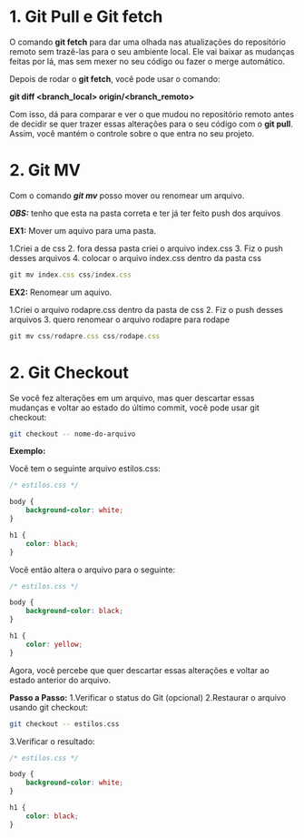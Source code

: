 # 1. Git Pull e Git fetch

O comando **git fetch** para dar uma olhada nas atualizações do repositório remoto sem trazê-las para o seu ambiente local. Ele vai baixar as mudanças feitas por lá, mas sem mexer no seu código ou fazer o merge automático.

Depois de rodar o **git fetch**, você pode usar o comando:

**git diff <branch_local> origin/<branch_remoto>**

Com isso, dá para comparar e ver o que mudou no repositório remoto antes de decidir se quer trazer essas alterações para o seu código com o **git pull**. Assim, você mantém o controle sobre o que entra no seu projeto.

# 2. Git MV
Com o comando ***git mv*** posso mover ou renomear um arquivo.

***OBS:*** tenho que esta na pasta correta e ter já ter feito push dos arquivos 

**EX1:** Mover um aquivo para uma pasta.

1.Criei a de css
2. fora dessa pasta criei o arquivo index.css
3. Fiz o push desses arquivos
4. colocar o arquivo index.css dentro da pasta css

```js
git mv index.css css/index.css
```

**EX2:** Renomear um aquivo.

1.Criei o arquivo rodapre.css dentro da pasta de css
2. Fiz o push desses arquivos
3. quero renomear o arquivo rodapre para rodape

```js
git mv css/rodapre.css css/rodape.css
```

# 2. Git Checkout

Se você fez alterações em um arquivo, mas quer descartar essas mudanças e voltar ao estado do último commit, você pode usar git checkout:

```bash
git checkout -- nome-do-arquivo
```

**Exemplo:**

Você tem o seguinte arquivo estilos.css:

```css
/* estilos.css */

body {
    background-color: white;
}

h1 {
    color: black;
}

```
Você então altera o arquivo para o seguinte:

```css
/* estilos.css */

body {
    background-color: black;
}

h1 {
    color: yellow;
}

```

Agora, você percebe que quer descartar essas alterações e voltar ao estado anterior do arquivo.

**Passo a Passo:**
1.Verificar o status do Git (opcional)
2.Restaurar o arquivo usando git checkout:

```bash
git checkout -- estilos.css
```
3.Verificar o resultado:
```css
/* estilos.css */

body {
    background-color: white;
}

h1 {
    color: black;
}

```